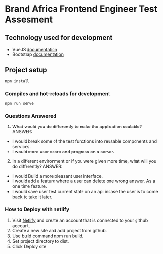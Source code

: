 # Brand Africa Frontend Engineer Test Assesment

## Technology used for development
- VueJS [documentation](https://vuejs.org)
- Bootstrap [documentation](https://getbootstrap.com/docs)

## Project setup
```
npm install
```

### Compiles and hot-reloads for development
```
npm run serve
```
### Questions Answered
1. What would you do differently to make the application scalable?
ANSWER: 
- I would break some of the test functions into reusable components and services.
- I would store user score and progress on a server. 

2. In a different environment or if you were given more time, what will you do differently?
ANSWER: 
- I would Build a more pleasant user interface.
- I would add a feature where a user can delete one wrong answer. As a one time feature.
- I would save user test current state on an api incase the user is to come back to take it later.

### How to Deploy with netlify

1. Visit [Netlify](http://netlify.com) and create an account that is connected to your github account.
2. Create a new site and add project from github.
3. Use build command npm run build.
4. Set project directory to dist.
5. Click Deploy site
